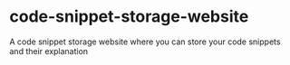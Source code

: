 # code-snippet-storage-website

A code snippet storage website where you can store your code snippets and their explanation
